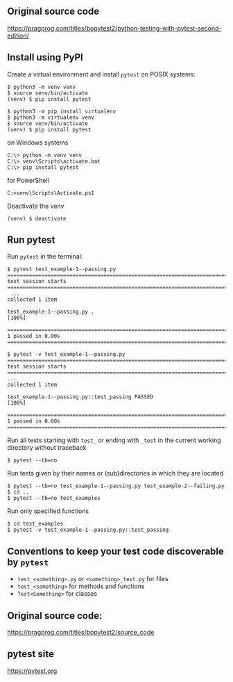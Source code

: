## Original source code
https://pragprog.com/titles/bopytest2/python-testing-with-pytest-second-edition/

## Install using PyPI

Create a virtual environment and install `pytest` on POSIX systems:
```unix
$ python3 -m venv venv
$ source venv/bin/activate
(venv) $ pip install pytest
```
```unix
$ python3 -m pip install virtualenv
$ python3 -m virtualenv venv
$ source venv/bin/activate
(venv) $ pip install pytest
```
on Windows systems
```windows
C:\> python -m venv venv
C:\> venv\Scripts\activate.bat
C:\> pip install pytest
```
for PowerShell
```windows
C:>venv\Scripts\Activate.ps1
```

Deactivate the venv
```unix
(venv) $ deactivate
```

## Run pytest

Run `pytest` in the terminal:
```unix
$ pytest test_example-1--passing.py
===================================================================================================== test session starts ======================================================================================================
 ...
collected 1 item

test_example-1--passing.py .                                                                                                                                                                                                      [100%]

====================================================================================================== 1 passed in 0.00s =======================================================================================================
```
```unix
$ pytest -v test_example-1--passing.py
===================================================================================================== test session starts ======================================================================================================
...
collected 1 item

test_example-1--passing.py::test_passing PASSED                                                                                                                                                                                   [100%]

====================================================================================================== 1 passed in 0.00s =======================================================================================================
```

Run all tests starting with `test_` or ending with `_test` in the current working directory without traceback
```unix
$ pytest --tb=no
```

Run tests given by their names or (sub)directories in which they are located
```unix
$ pytest --tb=no test_example-1--passing.py test_example-2--failing.py
$ cd ..
$ pytest --tb=no test_examples
```

Run only specified functions
```unix
$ cd test_examples
$ pytest -v test_example-1--passing.py::test_passing
```

## Conventions to keep your test code discoverable by `pytest`

- `test_<something>.py` or `<something>_test.py` for files
- `test_<something>` for methods and functions
- `Test<Something>` for classes

## Original source code: 

https://pragprog.com/titles/bopytest2/source_code

## pytest site

https://pytest.org

